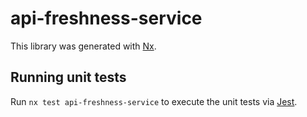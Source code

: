 # api-freshness-service

This library was generated with [Nx](https://nx.dev).

## Running unit tests

Run `nx test api-freshness-service` to execute the unit tests via [Jest](https://jestjs.io).

